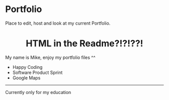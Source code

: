 # Portfolio
Place to edit, host and look at my current Portfolio.

<h1 align="center">HTML in the Readme?!?!??!</h1>

<p>My name is Mike, enjoy my portfolio files ^^</p>

<ul>
  <li>Happy Coding</li>
  <li>Software Product Sprint</li>
  <li>Google Maps</li>
</ul>

<hr>

<p>Currently only for my education</p>
